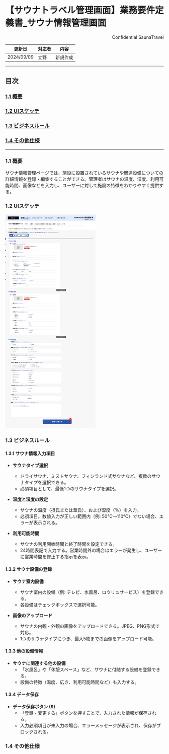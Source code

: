 # 【サウナトラベル管理画面】業務要件定義書_サウナ情報管理画面

<div style="text-align: right;">
Confidential SaunaTravel
</div>

|更新日|対応者|内容|
|-|-|-|
| 2024/09/09 | 立野 | 新規作成 |

***

## 目次
### [1.1 概要](#anchor1)
### [1.2 UIスケッチ](#anchor2)
### [1.3 ビジネスルール](#anchor3)
### [1.4 その他仕様](#anchor4)

***

<a id="anchor1"></a>

### 1.1 概要
サウナ情報管理ページでは、施設に設置されているサウナや関連設備についての詳細情報を登録・編集することができる。管理者はサウナの温度、湿度、利用可能時間、画像などを入力し、ユーザーに対して施設の特徴をわかりやすく提供する。

<a id="anchor2"></a>

### 1.2 UIスケッチ
![サウナ情報管理ページ](image\17_サウナ情報管理画面.png)

<a id="anchor3"></a>

### 1.3 ビジネスルール

#### 1.3.1 サウナ情報入力項目
- **サウナタイプ選択**
  - ドライサウナ、ミストサウナ、フィンランド式サウナなど、複数のサウナタイプを選択できる。
  - 必須項目として、最低1つのサウナタイプを選択。

- **温度と湿度の設定**
  - サウナの温度（摂氏または華氏）、および湿度（%）を入力。
  - 必須項目。数値入力が正しい範囲内（例: 50℃〜110℃）でない場合、エラーが表示される。

- **利用可能時間**
  - サウナの利用開始時間と終了時間を設定できる。
  - 24時間表記で入力する。営業時間外の場合はエラーが発生し、ユーザーに営業時間を修正する指示を表示。

#### 1.3.2 サウナ設備の登録
- **サウナ室内設備**
  - サウナ室内の設備（例: テレビ、水風呂、ロウリュサービス）を登録できる。
  - 各設備はチェックボックスで選択可能。

- **画像のアップロード**
  - サウナの内観・外観の画像をアップロードできる。JPEG、PNG形式で対応。
  - 1つのサウナタイプにつき、最大5枚までの画像をアップロード可能。

#### 1.3.3 他の設備情報
- **サウナに関連する他の設備**
  - 「水風呂」や「休憩スペース」など、サウナに付随する設備を登録できる。
  - 設備の特徴（温度、広さ、利用可能時間など）も入力する。

#### 1.3.4 データ保存
- **データ保存ボタン (9)**
  - 「登録・変更する」ボタンを押すことで、入力された情報が保存される。
  - 入力必須項目が未入力の場合、エラーメッセージが表示され、保存がブロックされる。

<a id="anchor4"></a>

### 1.4 その他仕様
